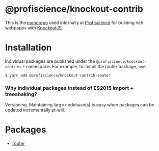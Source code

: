 # @profiscience/knockout-contrib

This is the [monorepo](https://github.com/babel/babel/blob/master/doc/design/monorepo.md) used internally at [Profisciencē](https://profiscience.com) for building rich webpapps with [KnockoutJS](https://knockoutjs.com).

# Installation
Individual packages are published under the `@profiscience/knockout-contrib-*` namespace. For example, to install the router package, use

```bash
$ yarn add @profiscience/knockout-contrib-router
```

### Why individual packages instead of ES2015 import + treeshaking?

Versioning. Maintaining large codebase(s) is easy when packages can be updated incrementally at-will.

# Packages
- [router](./packages/router)